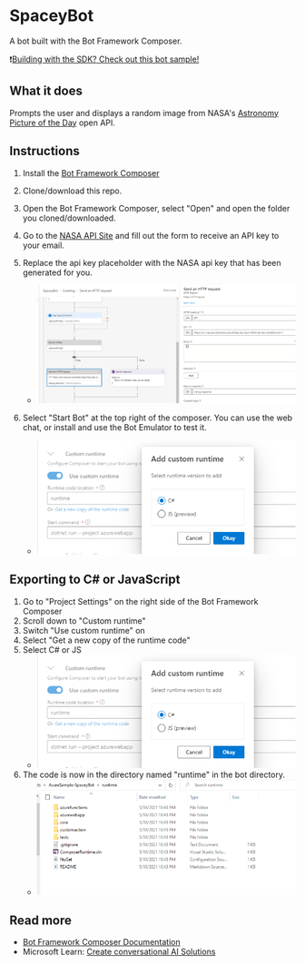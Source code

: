 # SpaceyBot

A bot built with the Bot Framework Composer.

❗[Building with the SDK? Check out this bot sample!](https://github.com/paladique/AzureSample-HTTPBot)

## What it does

Prompts the user and displays a random image from NASA's [Astronomy Picture of the Day](https://github.com/nasa/apod-api) open API.

## Instructions

1. Install the [Bot Framework Composer](https://docs.microsoft.com/en-us/composer/install-composer)
1. Clone/download this repo.
1. Open the Bot Framework Composer, select "Open" and open the folder you cloned/downloaded.
1. Go to the [NASA API Site](https://api.nasa.gov/) and fill out the form to receive an API key to your email.
1. Replace the api key placeholder with the NASA api key that has been generated for you.
    - ![replacing the api key placeholder in bot framework composer](img/replace-api-key.png)

1. Select "Start Bot" at the top right of the composer. You can use the web chat, or install and use the Bot Emulator to test it.
    -  ![options for running a bot in the bot framework composer](img/custom-runtime.png)

## Exporting to C# or JavaScript

1. Go to "Project Settings" on the right side of the Bot Framework Composer
1. Scroll down to "Custom runtime"
1. Switch "Use custom runtime" on
1. Select "Get a new copy of the runtime code"
1. Select C# or JS
    -  ![selecting the language of runtime code in the bot framework composer](img/custom-runtime.png)
1. The code is now in the directory named "runtime" in the bot directory.
    -  ![location of c sharp runtime folder in windows 10](img/custom-runtime-location.png)

## Read more

- [Bot Framework Composer Documentation](https://docs.microsoft.com/composer/)
- Microsoft Learn: [Create conversational AI Solutions](https://docs.microsoft.com/learn/paths/create-conversational-ai-solutions)